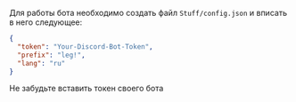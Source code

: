 Для работы бота необходимо создать файл `Stuff/config.json` и вписать в него следующее:  
```json
{
  "token": "Your-Discord-Bot-Token",
  "prefix": "leg!",
  "lang": "ru"
}
```
Не забудьте вставить токен своего бота
